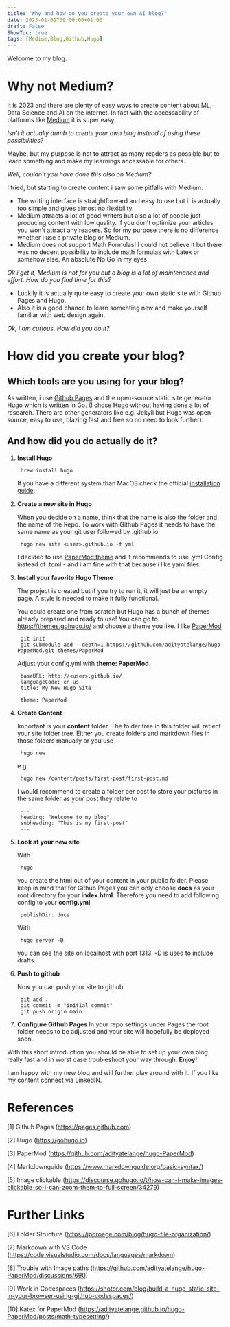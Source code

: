 ```yaml
---
title: "Why and how do you create your own AI blog?"
date: 2023-01-01T09:00:00+01:00
draft: False
ShowToc: true
tags: [Medium,Blog,Github,Hugo]
---
```


Welcome to my blog.

# Why not Medium?

It is 2023 and there are plenty of easy ways to create content about ML, Data Science and AI on the internet. In fact with the accessability of platforms like [Medium](https://medium.com) it is super easy.

 *Isn't it actually dumb to create your own blog instead of using these possibilities?*

Maybe, but my purpose is not to attract as many readers as possible but to learn something and make my learnings accessable for others.

*Well, couldn't you have done this also on Medium?*

I tried, but starting to create content i saw some pitfalls with Medium:

- The writing interface is straightforward and easy to use but it is actually too simple and gives almost no flexibility.
- Medium attracts a lot of good writers but also a lot of people just producing content with low quality. If you don't optimize your articles you won't attract any readers. So for my purpose there is no difference whether i use a private blog or Medium.
- Medium does not support Math Formulas! I could not believe it but there was no decent possibility to include math formulas with Latex or somehow else. An absolute No Go in my eyes 


*Ok i get it, Medium is not for you but a blog is a lot of maintenance and effort. How do you find time for this?*

- Luckily it is actually quite easy to create your own static site with Github Pages and Hugo.
- Also it is a good chance to learn somehting new and make yourself familiar with web design again.

*Ok, i am curious. How did you do it?*

# How did you create your blog?

## Which tools are you using for your blog?

As written, i use [Github Pages](https://pages.github.com) and the open-source static site generator [Hugo](https://gohugo.io) which is written in Go. (I chose Hugo without having done a lot of research. There are other generators like e.g. Jekyll but Hugo was open-source, easy to use, blazing fast and free so no need to look further).

## And how did you do actually do it?

1. **Install Hugo**

    
        brew install hugo
    

    If you have a different system than MacOS check the official [installation guide](https://gohugo.io/installation/).

2. **Create a new site in Hugo**
   
   When you decide on a name, think that the name is also the folder and the name of the Repo. To work with Github Pages it needs to have the same name as your git user followed by .github.io

    
        hugo new site <user>.github.io -f yml
    

    I decided to use [PaperMod theme](https://github.com/adityatelange/hugo-PaperMod) and it recommends to use .yml Config instead of .toml - and i am fine with that because i like yaml files.

3. **Install your favorite Hugo Theme**
   
   The project is created but if you try to run it, it will just be an empty page. A style is needed to make it fully functional.

    You could create one from scratch but Hugo has a bunch of themes already prepared and ready to use! You can go to https://themes.gohugo.io/ and choose a theme you like. I like [PaperMod](https://github.com/adityatelange/hugo-PaperMod)

    
        git init
        git submodule add --depth=1 https://github.com/adityatelange/hugo-PaperMod.git themes/PaperMod
    

    Adjust your config.yml with **theme: PaperMod**

        baseURL: http://<user>.github.io/
        languageCode: en-us
        title: My New Hugo Site

        theme: PaperMod    

4. **Create Content**
    
    Important is your **content** folder. The folder tree in this folder will reflect your site folder tree.
    Either you create folders and markdown files in those folders manually or you use 

    
        hugo new
    

    e.g.

    
        hugo new /content/posts/first-post/first-post.md
    

    I would recommend to create a folder per post to store your pictures in the same folder as your post they relate to

    
        ---
        heading: "Welcome to my blog"
        subheading: "This is my first-post"
        ---
    

5. **Look at your new site**
   
    With

    
        hugo
    

    you create the html out of your content in your public folder.
    Please keep in mind that for Github Pages you can only choose **docs** as your root directory for your **index.html**.
    Therefore you need to add following config to your **config.yml**

    
        publishDir: docs
    

    With

    
        hugo server -D
    

    you can see the site on localhost with port 1313.
    -D is used to include drafts.

6. **Push to github**
   
   Now you can push your site to github

        git add .
        git commit -m "initial commit"
        git push origin main
   

7. **Configure Github Pages**
   In your repo settings under Pages the root folder needs to be adjusted and your site will hopefully be deployed soon. 

With this short introduction you should be able to set up your own blog really fast and in worst case troubleshoot your way through.
**Enjoy!**

I am happy with my new blog and will further play around with it. If you like my content connect via [LinkedIN](https://www.linkedin.com/in/patrickschnass/).

# References

[1] Github Pages (https://pages.github.com)

[2] Hugo (https://gohugo.io)

[3] PaperMod (https://github.com/adityatelange/hugo-PaperMod)

[4] Markdownguide (https://www.markdownguide.org/basic-syntax/)

[5] Image clickable (https://discourse.gohugo.io/t/how-can-i-make-images-clickable-so-i-can-zoom-them-to-full-screen/34279)

# Further Links

[6] Folder Structure (https://jpdroege.com/blog/hugo-file-organization/)

[7] Markdown with VS Code (https://code.visualstudio.com/docs/languages/markdown)

[8] Trouble with Image paths (https://github.com/adityatelange/hugo-PaperMod/discussions/690)

[9] Work in Codespaces (https://shotor.com/blog/build-a-hugo-static-site-in-your-browser-using-github-codespaces/)

[10] Katex for PaperMod (https://adityatelange.github.io/hugo-PaperMod/posts/math-typesetting/)
